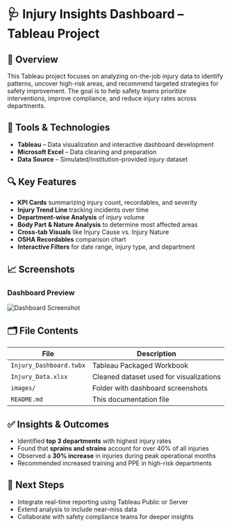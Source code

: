 # 🩺 Injury Insights Dashboard – Tableau Project

## 📌 Overview
This Tableau project focuses on analyzing on-the-job injury data to identify patterns, uncover high-risk areas, and recommend targeted strategies for safety improvement. The goal is to help safety teams prioritize interventions, improve compliance, and reduce injury rates across departments.

## 🧰 Tools & Technologies
- **Tableau** – Data visualization and interactive dashboard development  
- **Microsoft Excel** – Data cleaning and preparation  
- **Data Source** – Simulated/institution-provided injury dataset

## 🔍 Key Features
- **KPI Cards** summarizing injury count, recordables, and severity
- **Injury Trend Line** tracking incidents over time  
- **Department-wise Analysis** of injury volume  
- **Body Part & Nature Analysis** to determine most affected areas  
- **Cross-tab Visuals** like Injury Cause vs. Injury Nature  
- **OSHA Recordables** comparison chart  
- **Interactive Filters** for date range, injury type, and department

## 📈 Screenshots
### Dashboard Preview  
![Dashboard Screenshot](images/dashboard-preview.png)

## 🗂 File Contents
| File | Description |
|------|-------------|
| `Injury_Dashboard.twbx` | Tableau Packaged Workbook |
| `Injury_Data.xlsx` | Cleaned dataset used for visualizations |
| `images/` | Folder with dashboard screenshots |
| `README.md` | This documentation file |

## ✅ Insights & Outcomes
- Identified **top 3 departments** with highest injury rates  
- Found that **sprains and strains** account for over 40% of all injuries  
- Observed a **30% increase** in injuries during peak operational months  
- Recommended increased training and PPE in high-risk departments  

## 📌 Next Steps
- Integrate real-time reporting using Tableau Public or Server  
- Extend analysis to include near-miss data  
- Collaborate with safety compliance teams for deeper insights
